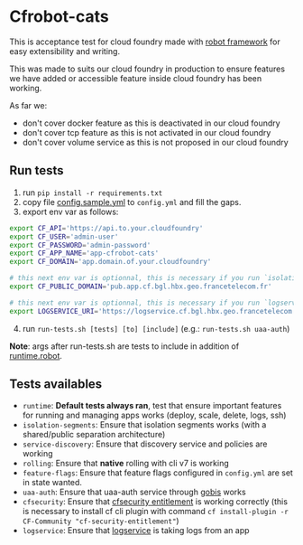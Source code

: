 # Cfrobot-cats

This is acceptance test for cloud foundry made with [robot framework](http://robotframework.org/) for easy extensibility and writing.

This was made to suits our cloud foundry in production to ensure features we have added or accessible feature inside cloud foundry has been working.

As far we:
- don't cover docker feature as this is deactivated in our cloud foundry
- don't cover tcp feature as this is not activated in our cloud foundry
- don't cover volume service as this is not proposed in our cloud foundry

## Run tests

1. run `pip install -r requirements.txt`
2. copy file [config.sample.yml](/config.sample.yml) to `config.yml` and fill the gaps.
3. export env var as follows:

```bash
export CF_API='https://api.to.your.cloudfoundry'
export CF_USER='admin-user'
export CF_PASSWORD='admin-password'
export CF_APP_NAME='app-cfrobot-cats'
export CF_DOMAIN='app.domain.of.your.cloudfoundry'

# this next env var is optionnal, this is necessary if you run `isolation-segments` tests
export CF_PUBLIC_DOMAIN='pub.app.cf.bgl.hbx.geo.francetelecom.fr'

# this next env var is optionnal, this is necessary if you run `logservice` tests
export LOGSERVICE_URI='https://logservice.cf.bgl.hbx.geo.francetelecom.fr'
```

4. run `run-tests.sh [tests] [to] [include]` (e.g.: `run-tests.sh uaa-auth`)

**Note**: args after run-tests.sh are tests to include in addition of [runtime.robot](/runtime.robot).

## Tests availables

- `runtime`: **Default tests always ran**, test that ensure important features for running and managing apps works (deploy, scale, delete, logs, ssh) 
- `isolation-segments`: Ensure that isolation segments works (with a shared/public separation architecture)
- `service-discovery`: Ensure that discovery service and policies are working
- `rolling`: Ensure that **native** rolling with cli v7 is working
- `feature-flags`: Ensure that feature flags configured in `config.yml` are set in state wanted.
- `uaa-auth`: Ensure that uaa-auth service through [gobis](https://github.com/orange-cloudfoundry/gobis-server) works
- `cfsecurity`: Ensure that [cfsecurity entitlement](https://github.com/orange-cloudfoundry/cf-security-entitlement) is working correctly
(this is necessary to install cf cli plugin with command `cf install-plugin -r CF-Community "cf-security-entitlement"`)
- `logservice`: Ensure that [logservice](https://github.com/orange-cloudfoundry/logservice-boshrelease/) is taking logs from an app

